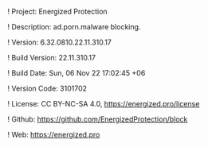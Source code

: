 ! Project: Energized Protection

! Description: ad.porn.malware blocking.

! Version: 6.32.0810.22.11.310.17

! Build Version: 22.11.310.17

! Build Date: Sun, 06 Nov 22 17:02:45 +06

! Version Code: 3101702

! License: CC BY-NC-SA 4.0, https://energized.pro/license

! Github: https://github.com/EnergizedProtection/block

! Web: https://energized.pro
